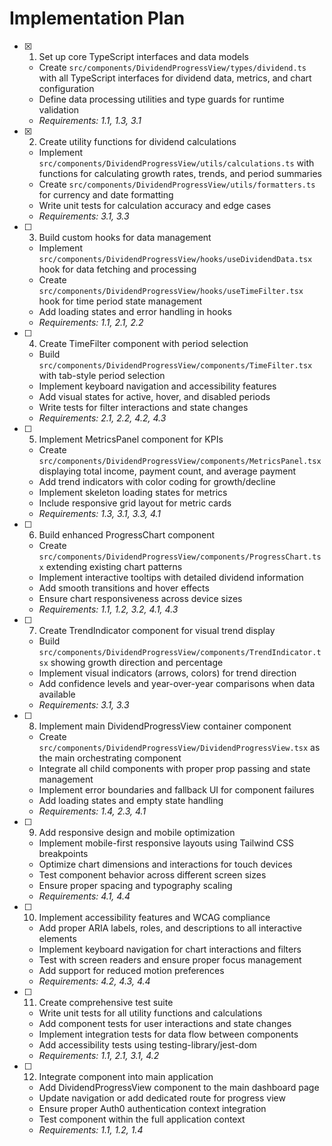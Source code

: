# Implementation Plan

- [x] 1. Set up core TypeScript interfaces and data models
  - Create `src/components/DividendProgressView/types/dividend.ts` with all TypeScript interfaces for dividend data, metrics, and chart configuration
  - Define data processing utilities and type guards for runtime validation
  - _Requirements: 1.1, 1.3, 3.1_

- [x] 2. Create utility functions for dividend calculations
  - Implement `src/components/DividendProgressView/utils/calculations.ts` with functions for calculating growth rates, trends, and period summaries
  - Create `src/components/DividendProgressView/utils/formatters.ts` for currency and date formatting
  - Write unit tests for calculation accuracy and edge cases
  - _Requirements: 3.1, 3.3_

- [ ] 3. Build custom hooks for data management
  - Implement `src/components/DividendProgressView/hooks/useDividendData.tsx` hook for data fetching and processing
  - Create `src/components/DividendProgressView/hooks/useTimeFilter.tsx` hook for time period state management
  - Add loading states and error handling in hooks
  - _Requirements: 1.1, 2.1, 2.2_

- [ ] 4. Create TimeFilter component with period selection
  - Build `src/components/DividendProgressView/components/TimeFilter.tsx` with tab-style period selection
  - Implement keyboard navigation and accessibility features
  - Add visual states for active, hover, and disabled periods
  - Write tests for filter interactions and state changes
  - _Requirements: 2.1, 2.2, 4.2, 4.3_

- [ ] 5. Implement MetricsPanel component for KPIs
  - Create `src/components/DividendProgressView/components/MetricsPanel.tsx` displaying total income, payment count, and average payment
  - Add trend indicators with color coding for growth/decline
  - Implement skeleton loading states for metrics
  - Include responsive grid layout for metric cards
  - _Requirements: 1.3, 3.1, 3.3, 4.1_

- [ ] 6. Build enhanced ProgressChart component
  - Create `src/components/DividendProgressView/components/ProgressChart.tsx` extending existing chart patterns
  - Implement interactive tooltips with detailed dividend information
  - Add smooth transitions and hover effects
  - Ensure chart responsiveness across device sizes
  - _Requirements: 1.1, 1.2, 3.2, 4.1, 4.3_

- [ ] 7. Create TrendIndicator component for visual trend display
  - Build `src/components/DividendProgressView/components/TrendIndicator.tsx` showing growth direction and percentage
  - Implement visual indicators (arrows, colors) for trend direction
  - Add confidence levels and year-over-year comparisons when data available
  - _Requirements: 3.1, 3.3_

- [ ] 8. Implement main DividendProgressView container component
  - Create `src/components/DividendProgressView/DividendProgressView.tsx` as the main orchestrating component
  - Integrate all child components with proper prop passing and state management
  - Implement error boundaries and fallback UI for component failures
  - Add loading states and empty state handling
  - _Requirements: 1.4, 2.3, 4.1_

- [ ] 9. Add responsive design and mobile optimization
  - Implement mobile-first responsive layouts using Tailwind CSS breakpoints
  - Optimize chart dimensions and interactions for touch devices
  - Test component behavior across different screen sizes
  - Ensure proper spacing and typography scaling
  - _Requirements: 4.1, 4.4_

- [ ] 10. Implement accessibility features and WCAG compliance
  - Add proper ARIA labels, roles, and descriptions to all interactive elements
  - Implement keyboard navigation for chart interactions and filters
  - Test with screen readers and ensure proper focus management
  - Add support for reduced motion preferences
  - _Requirements: 4.2, 4.3, 4.4_

- [ ] 11. Create comprehensive test suite
  - Write unit tests for all utility functions and calculations
  - Add component tests for user interactions and state changes
  - Implement integration tests for data flow between components
  - Add accessibility tests using testing-library/jest-dom
  - _Requirements: 1.1, 2.1, 3.1, 4.2_

- [ ] 12. Integrate component into main application
  - Add DividendProgressView component to the main dashboard page
  - Update navigation or add dedicated route for progress view
  - Ensure proper Auth0 authentication context integration
  - Test component within the full application context
  - _Requirements: 1.1, 1.2, 1.4_